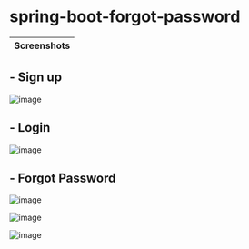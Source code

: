 # spring-boot-forgot-password
|Screenshots|
|---|

## - Sign up
![image](https://user-images.githubusercontent.com/100698149/164720269-0615db28-fc2d-4c01-9692-c3312163316a.png)

## - Login
![image](https://user-images.githubusercontent.com/100698149/164720579-e8854b6f-cfd2-4d30-8c43-e6211c3cc82c.png)

## - Forgot Password
![image](https://user-images.githubusercontent.com/100698149/164721114-f3e79504-678b-4b08-9c6c-7f851d10d797.png)

![image](https://user-images.githubusercontent.com/100698149/164721186-4ed40feb-a949-479f-a7cc-fa83952f6a76.png)

![image](https://user-images.githubusercontent.com/100698149/164721921-aedec875-b852-41b1-b9af-3a428c61bf86.png)



